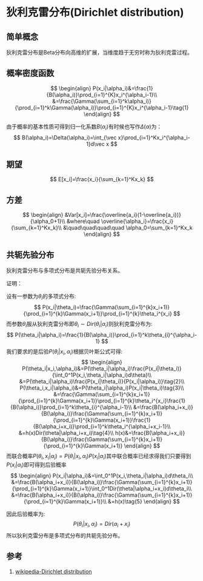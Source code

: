 # 狄利克雷分布(Dirichlet distribution)

## 简单概念

狄利克雷分布是Beta分布向高维的扩展，当维度趋于无穷时称为狄利克雷过程。

## 概率密度函数

$$
\begin{align}
P(x_i|\alpha_i)&=\frac{1}{B(\alpha_i)}\prod_{i=1}^{K}x_i^{\alpha_i-1}\\
&=\frac{\Gamma(\sum_{i=1}^k\alpha_i)}{\prod_{i=1}^k\Gamma(\alpha_i)}\prod_{i=1}^{K}x_i^{\alpha_i-1}\tag{1}
\end{align}
$$

由于概率的基本性质可得到归一化系数$B(\alpha_i)$有时候也写作$\Delta(\alpha)$为：
$$
B(\alpha_i)=\Delta(\alpha_i)=\int_{\vec x}\prod_{i=1}^Kx_i^{\alpha_i-1}d\vec x
$$

## 期望

$$
E[x_i]=\frac{x_i}{\sum_{k=1}^Kx_k}
$$

## 方差

$$
\begin{align}
&Var[x_i]=\frac{\overline{a_i}(1-\overline{a_i})}{\alpha_0+1}\\
&where\quad \overline{\alpha_i}=\frac{x_i}{\sum_{k=1}^Kx_k}\\
&\quad\quad\quad\quad \alpha_0=\sum_{k=1}^Kx_k
\end{align}
$$

## 共轭先验分布

狄利克雷分布与多项式分布是共轭先验分布关系。

证明：

设有一参数为$\theta_i$的多项式分布:
$$
P(x_i|\theta_i)=\frac{\Gamma(\sum_{i=1}^{k}x_i+1)}{\prod_{i=1}^{k}\Gamma(x_i+1)}\prod_{i=1}^{k}\theta_i^{x_i}
$$
而参数$\theta_i$服从狄利克雷分布即$\theta_i\sim Dir(\theta_i|\alpha_i)$则狄利克雷分布为:
$$
P(\theta_i|\alpha_i)=\frac{1}{B(\alpha_i)}\prod_{i=1}^k\theta_{i}^{\alpha_i-1}
$$
我们要求的是后验$P(\theta_i|x_i,\alpha_i)$根据贝叶斯公式可得:
$$
\begin{align}
P(\theta_i|x_i,\alpha_i)&=P(\theta_i|\alpha_i)\frac{P(x_i|\theta_i)}{\int_0^1P(x_i,\theta_i|\alpha_i)d\theta}\\
&=P(\theta_i|\alpha_i)\frac{P(x_i|\theta_i)}{P(x_i|\alpha_i)}\tag{2}\\
P(\theta_i,x_i|\alpha_i)&=P(\theta_i|\alpha_i)P(x_i|\theta_i)\tag{3}\\
&=\frac{\Gamma(\sum_{i=1}^{k}x_i+1)}{\prod_{i=1}^{k}\Gamma(x_i+1)}\prod_{i=1}^{k}\theta_i^{x_i}\frac{1}{B(\alpha_i)}\prod_{i=1}^k\theta_{i}^{\alpha_i-1}\\
&=\frac{B(\alpha_i+x_i)}{B(\alpha_i)}\frac{\Gamma(\sum_{i=1}^{k}x_i+1)}{\prod_{i=1}^{k}\Gamma(x_i+1)}\frac{1}{B(\alpha_i+x_i)}\prod_{i=1}^k\theta_i^{\alpha_i+x_i-1}\\
&=h(x)Dir(\theta|\alpha_i+x_i)\tag{4}\\
h(x)&=\frac{B(\alpha_i+x_i)}{B(\alpha_i)}\frac{\Gamma(\sum_{i=1}^{k}x_i+1)}{\prod_{i=1}^{k}\Gamma(x_i+1)}
\end{align}
$$
而联合概率$P(\theta_i,x_i|\alpha_i)=P(\theta_i|x_i,\alpha_i)P(x_i|\alpha_i)$其中联合概率已经求得我们只要得到$P(x_i|\alpha_i)$即可得到后验概率
$$
\begin{align}
P(x_i|\alpha_i)&=\int_0^1P(x_i,\theta_i|\alpha_i)d\theta_i\\
&=\frac{B(\alpha_i+x_i)}{B(\alpha_i)}\frac{\Gamma(\sum_{i=1}^{k}x_i+1)}{\prod_{i=1}^{k}\Gamma(x_i+1)}\int_0^1Dir(\theta|\alpha_i+x_i)d\theta_i\\
&=\frac{B(\alpha_i+x_i)}{B(\alpha_i)}\frac{\Gamma(\sum_{i=1}^{k}x_i+1)}{\prod_{i=1}^{k}\Gamma(x_i+1)}\\
&=h(x)\tag{5}
\end{align}
$$


因此后验概率为:
$$
P(\theta_i|x_i,\alpha_i)=Dir(\alpha_i+x_i)\tag{6}
$$
所以狄利克雷分布是多项式分布的共轭先验分布。

## 参考

1. [wikipedia-Dirichlet distribution](https://en.wikipedia.org/wiki/Dirichlet_distribution)



